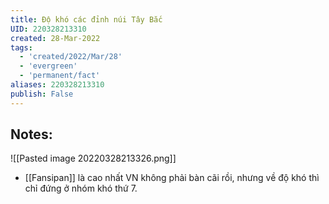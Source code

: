```yaml
---
title: Độ khó các đỉnh núi Tây Bắc
UID: 220328213310
created: 28-Mar-2022
tags:
  - 'created/2022/Mar/28'
  - 'evergreen'
  - 'permanent/fact'
aliases: 220328213310
publish: False
---
```

## Notes:
![[Pasted image 20220328213326.png]]
- [[Fansipan]] là cao nhất VN không phải bàn cãi rồi, nhưng về độ khó thì chỉ đứng ở nhóm khó thứ 7.